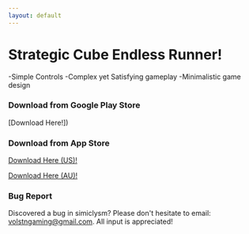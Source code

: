 ```yaml
---
layout: default
---
```


# Strategic Cube Endless Runner!
-Simple Controls
-Complex yet Satisfying gameplay
-Minimalistic game design 
### Download from Google Play Store
[Download Here!])

### Download from App Store
[Download Here (US)!]()

[Download Here (AU)!]()

### Bug Report
Discovered a bug in simiclysm? Please don't hesitate to email: volstngaming@gmail.com. All input is appreciated!
